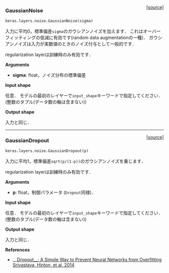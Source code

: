 <span style="float:right;">[[source]](https://github.com/fchollet/keras/blob/master/keras/layers/noise.py#L7)</span>
### GaussianNoise

```python
keras.layers.noise.GaussianNoise(sigma)
```

入力に平均0，標準偏差`sigma`のガウシアンノイズを加えます．
これはオーバーフィッティングの低減に有効です(random data augmentationの一種)．
ガウシアンノイズは入力が実数値のときのノイズ付与として一般的です．

regularization layerは訓練時のみ有効です．

__Arguments__

- __sigma__: float，ノイズ分布の標準偏差

__Input shape__

任意．
モデルの最初のレイヤーで`input_shape`キーワードで指定してください．
(整数のタプル(データ数の軸は含まない))

__Output shape__

入力と同じ．

----

<span style="float:right;">[[source]](https://github.com/fchollet/keras/blob/master/keras/layers/noise.py#L45)</span>
### GaussianDropout

```python
keras.layers.noise.GaussianDropout(p)
```

入力に平均1，標準偏差`sqrt(p/(1-p))`のガウシアンノイズを乗じます．

regularization layerは訓練時のみ有効です．

__Arguments__

- __p__: float，制御パラメータ (`Dropout`同様)．

__Input shape__

任意．
モデルの最初のレイヤーで`input_shape`キーワードで指定してください．
(整数のタプル(データ数の軸は含まない))

__Output shape__

入力と同じ．

__References__

- __[Dropout__: A Simple Way to Prevent Neural Networks from Overfitting Srivastava, Hinton, et al. 2014](http://www.cs.toronto.edu/~rsalakhu/papers/srivastava14a.pdf)

